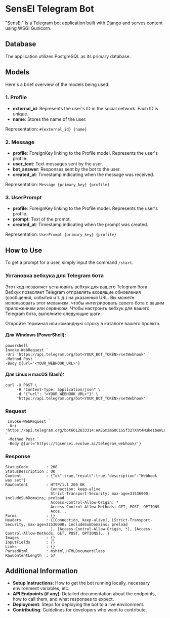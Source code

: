 # SensEI Telegram Bot

"SensEI" is a Telegram bot application built with Django and serves content using WSGI Gunicorn.

## Database

The application utilizes PostgreSQL as its primary database.

## Models

Here's a brief overview of the models being used:

### 1. Profile

- **external_id**: Represents the user's ID in the social network. Each ID is unique.
- **name**: Stores the name of the user.

Representation: `#{external_id} {name}`

### 2. Message

- **profile**: ForeignKey linking to the Profile model. Represents the user's profile.
- **user_text**: Text messages sent by the user.
- **bot_answer**: Responses sent by the bot to the user.
- **created_at**: Timestamp indicating when the message was received.

Representation: `Message {primary_key} {profile}`

### 3. UserPrompt

- **profile**: ForeignKey linking to the Profile model. Represents the user's profile.
- **prompt**: Text of the prompt.
- **created_at**: Timestamp indicating when the prompt was created.

Representation: `UserPrompt {primary_key} {profile}`

## How to Use

To get a prompt for a user, simply input the command `/start`.


### Установка вебхука для Telegram бота
Этот код позволяет установить вебхук для вашего Telegram бота. 
Вебхук позволяет Telegram отправлять входящие обновления (сообщения, события и т. д.) на указанный URL. 
Вы можете использовать этот механизм, чтобы интегрировать своего бота с вашим приложением или сервисом.
Чтобы настроить вебхук для вашего Telegram бота, выполните следующие шаги:

Откройте терминал или командную строку в каталоге вашего проекта.

#### Для Windows (PowerShell):

```
powershell
Invoke-WebRequest `
-Uri 'https://api.telegram.org/bot<YOUR_BOT_TOKEN>/setWebhook' `
-Method Post `
-Body @{url='<YOUR_WEBHOOK_URL>'}
```

#### Для Linux и macOS (Bash):
```
curl -X POST \
     -H "Content-Type: application/json" \
     -d '{"url": "<YOUR_WEBHOOK_URL>"}' \
     "https://api.telegram.org/bot<YOUR_BOT_TOKEN>/setWebhook"
```

### Request
```
 Invoke-WebRequest `
 -Uri 'https://api.telegram.org/bot6612833314:AAEGmJmG0C1GSf327Xnt4Muke1beWL0kfXo/setWebhook' `
 -Method Post `
 -Body @{url='https://tgsensei.evolwe.ai/telegram_webhook/'}                                                          
```
### Response
```
StatusCode        : 200
StatusDescription : OK
Content           : {"ok":true,"result":true,"description":"Webhook was set"}
RawContent        : HTTP/1.1 200 OK
                    Connection: keep-alive
                    Strict-Transport-Security: max-age=31536000; includeSubDomains; preload
                    Access-Control-Allow-Origin: *
                    Access-Control-Allow-Methods: GET, POST, OPTIONS
                    Acce...
Forms             : {}
Headers           : {[Connection, keep-alive], [Strict-Transport-Security, max-age=31536000; includeSubDomains; preload
                    ], [Access-Control-Allow-Origin, *], [Access-Control-Allow-Methods, GET, POST, OPTIONS]...}
Images            : {}
InputFields       : {}
Links             : {}
ParsedHtml        : mshtml.HTMLDocumentClass
RawContentLength  : 57
```

## Additional Information
- **Setup Instructions**: How to get the bot running locally, necessary environment variables, etc.
- **API Endpoints (if any)**: Detailed documentation about the endpoints, how to call them, and what responses to expect.
- **Deployment**: Steps for deploying the bot to a live environment.
- **Contributing**: Guidelines for developers who want to contribute.
